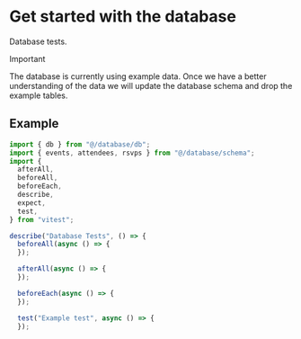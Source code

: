 # Get started with the database

Database tests.

> [!IMPORTANT]  
> The database is currently using example data. Once we have a better understanding of the data we will update the database schema and drop the example tables.

## Example

```typescript
import { db } from "@/database/db";
import { events, attendees, rsvps } from "@/database/schema";
import {
  afterAll,
  beforeAll,
  beforeEach,
  describe,
  expect,
  test,
} from "vitest";

describe("Database Tests", () => {
  beforeAll(async () => {
  });

  afterAll(async () => {
  });

  beforeEach(async () => {
  });

  test("Example test", async () => {
  });
```
